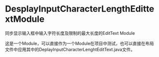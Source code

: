 # DesplayInputCharacterLengthEdittextModule
同步显示输入框中输入字符长度及限制的最大长度的EditText Module

这是一个Module，可以直接作为一个Module在项目中测试，也可以直接在布局文件中应用其中的DeplayInputCharacterLenghtEditText.java文件。
